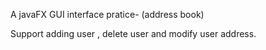 A javaFX GUI interface pratice- (address book)

Support adding user , delete user and modify user address.

